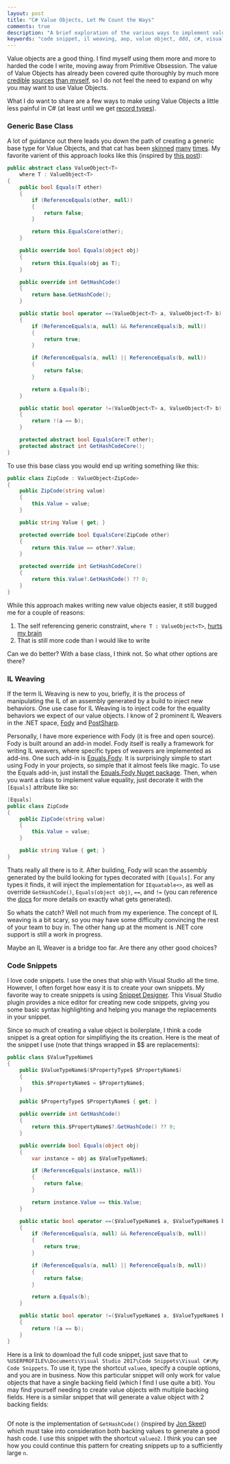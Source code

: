 ```yaml
---
layout: post
title: "C# Value Objects, Let Me Count the Ways"
comments: true
description: "A brief exploration of the various ways to implement value objects in C#"
keywords: "code snippet, il weaving, aop, value object, ddd, c#, visual studio, .net"
---
```


Value objects are a good thing.  I find myself using them more and more to harded the code I write, moving away from Primitive Obsession.  The value of Value Objects has already been covered quite thoroughly by much more [credible](https://lostechies.com/jimmybogard/2007/12/03/dealing-with-primitive-obsession/) [sources](http://blog.ploeh.dk/2011/05/25/DesignSmellPrimitiveObsession/) [than myself](http://enterprisecraftsmanship.com/2015/03/07/functional-c-primitive-obsession/), so I do not feel the need to expand on why you may want to use Value Objects.

What I do want to share are a few ways to make using Value Objects a little less painful in C# (at least until we get [record types](https://github.com/dotnet/csharplang/blob/master/proposals/records.md)).

### Generic Base Class
A lot of guidance out there leads you down the path of creating a generic base type for Value Objects, and that cat has been [skinned](http://haacked.com/archive/2012/09/30/primitive-obsession-custom-string-types-and-self-referencing-generic-constraints.aspx/) [many](https://lostechies.com/jimmybogard/2007/06/25/generic-value-object-equality/) [times](https://elegantcode.com/2009/06/07/generic-value-object/).  My favorite varient of this approach looks like this (inspired by [this post](http://enterprisecraftsmanship.com/2017/06/15/value-objects-when-to-create-one/)):

```csharp
public abstract class ValueObject<T>
    where T : ValueObject<T>
{
    public bool Equals(T other)
    {
        if (ReferenceEquals(other, null))
        {
            return false;
        }

        return this.EqualsCore(other);
    }

    public override bool Equals(object obj)
    {
        return this.Equals(obj as T);
    }

    public override int GetHashCode()
    {
        return base.GetHashCode();
    }

    public static bool operator ==(ValueObject<T> a, ValueObject<T> b)
    {
        if (ReferenceEquals(a, null) && ReferenceEquals(b, null))
        {
            return true;
        }

        if (ReferenceEquals(a, null) || ReferenceEquals(b, null))
        {
            return false;
        }

        return a.Equals(b);
    }

    public static bool operator !=(ValueObject<T> a, ValueObject<T> b)
    {
        return !(a == b);
    }

    protected abstract bool EqualsCore(T other);
    protected abstract int GetHashCodeCore();
}
```

To use this base class you would end up writing something like this:

```csharp
public class ZipCode : ValueObject<ZipCode>
{
    public ZipCode(string value)
    {
        this.Value = value;
    }

    public string Value { get; }

    protected override bool EqualsCore(ZipCode other)
    {
        return this.Value == other?.Value;
    }

    protected override int GetHashCodeCore()
    {
        return this.Value?.GetHashCode() ?? 0;
    }
}
```

While this approach makes writing new value objects easier, it still bugged me for a couple of reasons:
1. The self referencing generic constraint, `where T : ValueObject<T>`, [hurts my brain](https://blogs.msdn.microsoft.com/ericlippert/2011/02/03/curiouser-and-curiouser/)
2. That is still more code than I would like to write

Can we do better? With a base class, I think not.  So what other options are there?

### IL Weaving

If the term IL Weaving is new to you, briefly, it is the process of manipulating the IL of an assembly generated by a build to inject new behaviors.  One use case for IL Weaving is to inject code for the equality behaviors we expect of our value objects.  I know of 2 prominent IL Weavers in the .NET space, [Fody](https://github.com/Fody/Fody) and [PostSharp](https://www.postsharp.net/aspects).

Personally, I have more experience with Fody (it is free and open source).  Fody is built around an add-in model.  Fody itself is really a framework for writing IL weavers, where specific types of weavers are implemented as add-ins.  One such add-in is [Equals.Fody](https://github.com/Fody/Equals).  It is surprisingly simple to start using Fody in your projects, so simple that it almost feels like magic.  To use the Equals add-in, just install the [Equals.Fody Nuget package](https://www.nuget.org/packages/Equals.Fody/).  Then, when you want a class to implement value equality, just decorate it with the `[Equals]` attribute like so:

```csharp
[Equals]
public class ZipCode
{
    public ZipCode(string value)
    {
        this.Value = value;
    }

    public string Value { get; }
}
```

Thats really all there is to it.  After building, Fody will scan the assembly generated by the build looking for types decorated with `[Equals]`.  For any types it finds, it will inject the implementation for `IEquatable<>`, as well as override `GetHashCode()`, `Equals(object obj)`, `==`, and `!=` (you can reference the [docs](https://github.com/Fody/Equals) for more details on exactly what gets generated).

So whats the catch?  Well not much from my experience.  The concept of IL weaving is a bit scary, so you may have some difficulty convincing the rest of your team to buy in.  The other hang up at the moment is .NET core support is still a work in progress.

Maybe an IL Weaver is a bridge too far.  Are there any other good choices?

### Code Snippets
I love code snippets.  I use the ones that ship with Visual Studio all the time.  However, I often forget how easy it is to create your own snippets.  My favorite way to create snippets is using [Snippet Designer](https://github.com/mmanela/SnippetDesigner).  This Visual Studio plugin provides a nice editor for creating new code snippets, giving you some basic syntax highlighting and helping you manage the replacements in your snippet.

Since so much of creating a value object is boilerplate, I think a code snippet is a great option for simplifiying the its creation.  Here is the meat of the snippet I use (note that things wrapped in $$ are replacements):

```csharp
public class $ValueTypeName$
{
    public $ValueTypeName$($PropertyType$ $PropertyName$)
    {
        this.$PropertyName$ = $PropertyName$;
    }

    public $PropertyType$ $PropertyName$ { get; }

    public override int GetHashCode()
    {
        return this.$PropertyName$?.GetHashCode() ?? 0;
    }

    public override bool Equals(object obj)
    {
        var instance = obj as $ValueTypeName$;

        if (ReferenceEquals(instance, null))
        {
            return false;
        }

        return instance.Value == this.Value;
    }

    public static bool operator ==($ValueTypeName$ a, $ValueTypeName$ b)
    {
        if (ReferenceEquals(a, null) && ReferenceEquals(b, null))
        {
            return true;
        }

        if (ReferenceEquals(a, null) || ReferenceEquals(b, null))
        {
            return false;
        }

        return a.Equals(b);
    }

    public static bool operator !=($ValueTypeName$ a, $ValueTypeName$ b)
    {
        return !(a == b);
    }
}
```

Here is a link to download the full code snippet, just save that to `%USERPROFILE%\Documents\Visual Studio 2017\Code Snippets\Visual C#\My Code Snippets`.  To use it, type the shortcut `valueo`, specify a couple options, and you are in business.  Now this particular snippet will only work for value objects that have a single backing field (which I find I use quite a bit).  You may find yourself needing to create value objects with multiple backing fields.  Here is a similar snippet that will generate a value object with 2 backing fields:

```csharp
```

Of note is the implementation of `GetHashCode()` (inspired by [Jon Skeet](https://stackoverflow.com/questions/263400/what-is-the-best-algorithm-for-an-overridden-system-object-gethashcode)) which must take into consideration both backing values to generate a good hash code.  I use this snippet with the shortcut `valueo2`.  I think you can see how you could continue this pattern for creating snippets up to a sufficiently large `n`.
